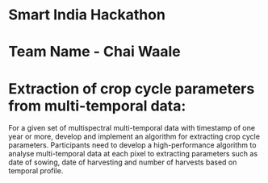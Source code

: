 # Smart India Hackathon
# Team Name - Chai Waale
# Extraction of crop cycle parameters from multi-temporal data:
For a given set of multispectral multi-temporal data with timestamp of one year or more, develop and implement an algorithm for extracting crop cycle parameters. Participants need to develop a high-performance algorithm to analyse multi-temporal data at each pixel to extracting parameters such as date of sowing, date of harvesting and number of harvests based on temporal profile.
